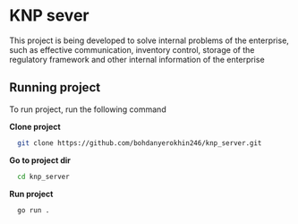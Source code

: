 
# KNP sever

This project is being developed to solve internal problems of the enterprise, such as effective communication, inventory control, storage of the regulatory framework and other internal information of the enterprise


## Running project

To run project, run the following command

**Clone project**
```bash
  git clone https://github.com/bohdanyerokhin246/knp_server.git
```
**Go to project dir**
```bash
  cd knp_server
```
**Run project**
```bash
  go run .
```
